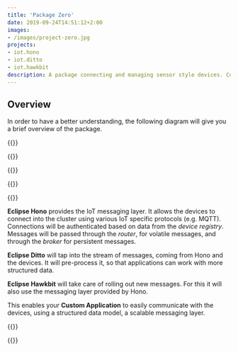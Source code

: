 ```yaml
---
title: 'Package Zero'
date: 2019-09-24T14:51:12+2:00
images:
- /images/project-zero.jpg
projects:
- iot.hono
- iot.ditto
- iot.hawkbit
description: A package connecting and managing sensor style devices. Connecting sensors to the cloud, processing data with a digital twin platform, and managing device firmware.
---
```


## Overview

In order to have a better understanding, the following diagram will give you a brief overview of the package.

{{<row>}}

{{<col>}}

{{<img-fluid src="images/overview.png" title="Overview diagram">}}

{{</col>}}

{{<col>}}

<p class="border-callout-left" style="border-color: #ff972f;">
<strong>Eclipse Hono</strong> provides the IoT messaging layer. It allows the devices to connect into the cluster
using various IoT specific protocols (e.g. MQTT). Connections will be authenticated based on data from
the <em>device registry</em>. Messages will be passed through the <em>router</em>, for volatile messages, and through
the <em>broker</em> for persistent messages.
</p>

<p class="border-callout-left" style="border-color: #81aca6;">
<strong>Eclipse Ditto</strong> will tap into the stream of messages, coming from Hono and the devices. It will
pre-process it, so that applications can work with more structured data.
</p>

<p class="border-callout-left" style="border-color: #8e86ae;">
<strong>Eclipse Hawkbit</strong> will take care of rolling out new messages. For this it will also use the messaging
layer provided by Hono.
</p>

<p class="border-callout-left" style="border-color: #729fcf;">
This enables your <strong>Custom Application</strong> to easily communicate with the devices, using a
structured data model, a scalable messaging layer.
</p>

{{</col>}}

{{</row>}}
